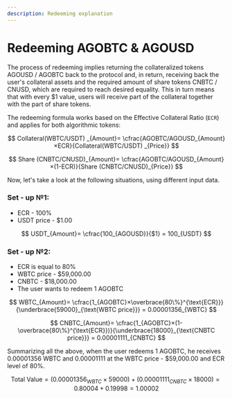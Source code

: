 ```yaml
---
description: Redeeming explanation
---
```


# Redeeming AGOBTC & AGOUSD

The process of redeeming implies returning the collateralized tokens AGOUSD / AGOBTC back to the protocol and, in return, receiving back the user's collateral assets and the required amount of share tokens CNBTC / CNUSD, which are required to reach desired equality. This in turn means that with every $1 value, users will receive part of the collateral together with the part of share tokens.

The redeeming formula works based on the Effective Collateral Ratio \(`ECR`\) and applies for both algorithmic tokens:

$$
Collateral(WBTC/USDT) _{Amount}= \cfrac{AGOBTC/AGOUSD_{Amount}×ECR}{Collateral(WBTC/USDT) _{Price}}
$$

$$
Share (CNBTC/CNUSD)_{Amount}= \cfrac{AGOBTC/AGOUSD_{Amount}×(1-ECR)}{Share (CNBTC/CNUSD)_{Price}}
$$

Now, let's take a look at the following situations, using different input data.

### Set - up №1:

* ECR - 100%
* USDT price - $1.00

$$
USDT_{Amount}= \cfrac{100_{AGOUSD}}{$1} = 100_{USDT}
$$

### Set - up №2:

* ECR  is equal to 80%
* WBTC price - $59,000.00
* CNBTC - $18,000.00
* The user wants to redeem 1 AGOBTC

$$
WBTC_{Amount}= \cfrac{1_{AGOBTC}×\overbrace{80\%}^{\text{ECR}}}{\underbrace{59000}_{\text{WBTC price}}} = 0.00001356_{WBTC}
$$

$$
CNBTC_{Amount}= \cfrac{1_{AGOBTC}×(1-\overbrace{80\%}^{\text{ECR}})}{\underbrace{18000}_{\text{CNBTC price}}} = 0.00001111_{CNBTC}
$$

Summarizing all the above, when the user redeems 1 AGOBTC, he receives 0.00001356 WBTC and 0.00001111 at the WBTC price - $59,000.00 and ECR level of 80%.

$$
\text{Total Value} =(0.00001356_{WBTC}×59000) +(0.00001111_{CNBTC}×18000)= 0.80004+0.19998=1.00002
$$



